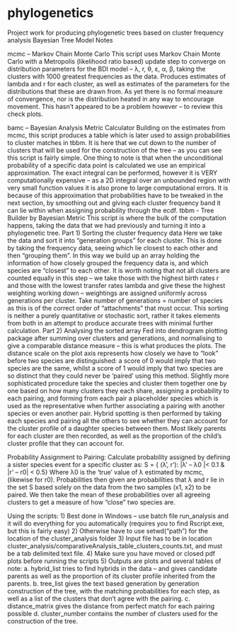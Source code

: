 # phylogenetics
Project work for producing phylogenetic trees based on cluster frequency analysis
Bayesian Tree Model Notes

mcmc – Markov Chain Monte Carlo
   This script uses Markov Chain Monte Carlo with a Metropolis (likelihood ratio based) update step to converge on distribution parameters for the BDI model – λ, r, θ, ε, α, β, taking the clusters with 1000 greatest frequencies as the data. Produces estimates of lambda and r for each cluster, as well as estimates of the parameters for the distributions that these are drawn from.  As yet there is no formal measure of convergence, nor is the distribution heated in any way to encourage movement. This hasn’t appeared to be a problem however – to review this check plots.
	
bamc – Bayesian Analysis Metric Calculator
   Building on the estimates from mcmc, this script produces a table which is later used to assign probabilities to cluster matches in tbbm. It is here that we cut down to the number of clusters that will be used for the construction of the tree – as you can see this script is fairly simple. One thing to note is that when the unconditional probability of a specific data point is calculated we use an empirical approximation. The exact integral can be performed, however it is VERY computationally expensive – as a 2D integral over an unbounded region with very small function values it is also prone to large computational errors. It is because of this approximation that probabilities have to be tweaked in the next section, by smoothing out and giving each cluster frequency band it can lie within when assigning probability through the ecdf.
tbbm - Tree Builder by Bayesian Metric
	This script is where the bulk of the computation happens, taking the data that we had previously and turning it into a phylogenetic tree.
  Part 1)	Sorting the cluster frequency data
   Here we take the data and sort it into “generation groups” for each cluster. This is done by taking the frequency data, seeing which lie closest to each other and then “grouping them”. In this way we build up an array holding the information of how closely grouped the frequency data is, and which species are “closest” to each other. It is worth noting that not all clusters are counted equally in this step – we take those with the highest birth rates r and those with the lowest transfer rates lambda and give these the highest weighting working down – weightings are assigned uniformly across generations per cluster. Take number of generations = number of species as this is of the correct order of “attachments” that must occur. This sorting is neither a purely quantitative or stochastic sort, rather it takes elements from both in an attempt to produce accurate trees with minimal further calculation. 
  Part 2) Analysing the sorted array
    Fed into dendrogram plotting package after summing over clusters and generations, and normalising to give a comparable distance measure – this is what produces the plots. The distance scale on the plot axis represents how closely we have to “look” before two species are distinguished: a score of 0 would imply that two species are the same, whilst a score of 1 would imply that two species are so distinct that they could never be ‘paired’ using this method.
    Slightly more sophisticated procedure take the species and cluster them together one by one based on how many clusters they each share, assigning a probability to each pairing, and forming from each pair a placeholder species which is used as the representative when further associating a pairing with another species or even another pair.
   Hybrid spotting is then performed by taking each species and pairing all the others to see whether they can account for the cluster profile of a daughter species between them. Most likely parents for each cluster are then recorded, as well as the proportion of the child’s cluster profile that they can account for.

  Probability Assignment to Pairing:
  Calculate probability assigned by defining a sister species event for a specific cluster as:
    S = { (λ’, r’): |λ’ – λ0 |< 0.1 & |r’ – r0| < 0.5}
  Where λ0 is the ‘true’ value of λ estimated by mcmc, (likewise for r0). Probabilities then given are probabilities that λ and r lie in the set S based solely on the data from the two samples (x1, x2) to be paired. We then take the mean of these probabilities over all agreeing clusters to get a measure of how “close” two species are.  

Using the scripts:
    1)	Best done in Windows – use batch file run_analysis and it will do everything for you automatically (requires you to find Rscript.exe, but this is fairly easy)
    2)	Otherwise have to use setwd(“path”) for the location of the cluster_analysis folder
    3)	Input file has to be in location cluster_analysis/comparativeAnalysis_table_clusters_counts.txt, and must be a tab delimited text file. 
    4)	Make sure you have moved or closed pdf plots before running the scripts
    5)	Outputs are plots and several tables of note:
      a.	hybrid_list tries to find hybrids in the data – and gives candidate parents as well as the proportion of its cluster profile inherited from the parents.
      b.	tree_list gives the text based generation by generation construction of the tree, with the matching probabilities for each step, as well as a list of the clusters that don’t agree with the pairing.
      c.	distance_matrix gives the distance from perfect match for each pairing possible
      d.	cluster_number contains the number of clusters used for the construction of the tree.

